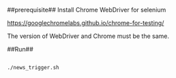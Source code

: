 ##prerequisite##
Install Chrome WebDriver for selenium

https://googlechromelabs.github.io/chrome-for-testing/

The version of WebDriver and Chrome must be the same.

##Run##
~~~

./news_trigger.sh

~~~
